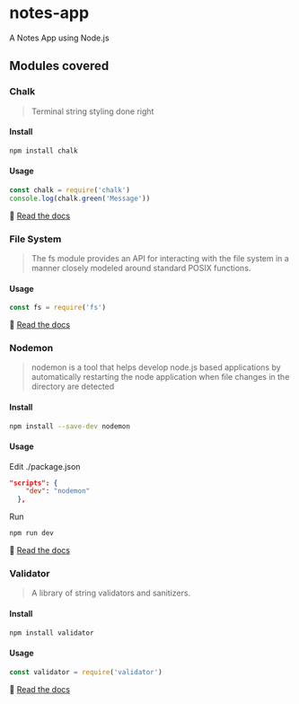 # notes-app
A Notes App using Node.js

## Modules covered

### Chalk
>Terminal string styling done right

#### Install
```bash
npm install chalk
```

#### Usage
```javascript
const chalk = require('chalk')
console.log(chalk.green('Message'))
```
:page_facing_up: [Read the docs](https://www.npmjs.com/package/chalk)

### File System
>The fs module provides an API for interacting with the file system in a manner closely modeled around standard POSIX functions.

#### Usage
```javascript
const fs = require('fs')
```
:page_facing_up: [Read the docs](https://nodejs.org/dist/latest-v12.x/docs/api/fs.html#fs_file_system)

### Nodemon
>nodemon is a tool that helps develop node.js based applications by automatically restarting the node application when file changes in the directory are detected

#### Install
```bash
npm install --save-dev nodemon
```

#### Usage  
Edit ./package.json
```json
"scripts": {
    "dev": "nodemon"
  },
```
Run
```bash
npm run dev
```

:page_facing_up: [Read the docs](https://www.npmjs.com/package/nodemon)


### Validator
>A library of string validators and sanitizers.

#### Install
```bash
npm install validator
```

#### Usage
```javascript
const validator = require('validator')
```
:page_facing_up: [Read the docs](https://www.npmjs.com/package/validator)

